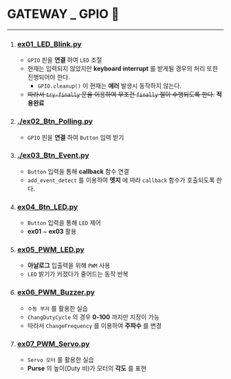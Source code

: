 # GATEWAY _ GPIO 📡
---
1. ### [ex01_LED_Blink.py](./ex01_LED_Blink.py)
	- `GPIO` 핀을 **연결** 하여 `LED` 조절
    - 현재는 입력되지 않았지만 **keyboard interrupt** 를 받게될 경우의 처리 또한 진행되어야 한다.
    	- `GPIO.cleanup()` 이 현재는 **에러** 발생시 동작하지 않는다.
    - ~~따라서 `try-finally` 문을 이용하여 무조건 `finally` 절이 수행되도록 한다.~~ **적용완료**
2. ### [./ex02_Btn_Polling.py](./ex02_Btn_Polling.py)
    - `GPIO` 핀을 **연결** 하여 `Button` 입력 받기
3. ### [./ex03_Btn_Event.py](./ex03_Btn_Event.py)
    - `Button` 입력을 통해 **callback** 함수 연결
    - `add_event_detect` 를 이용하여 **엣지** 에 따라 `callback` 함수가 호출되도록 한다.
4. ### [ex04_Btn_LED.py](./ex04_Btn_LED.py)
    - `Button` 입력을 통해 `LED` 제어
    - **ex01** ~ **ex03** 활용
5. ### [ex05_PWM_LED.py](./ex05_PWM_LED.py)
    - **아날로그** 입출력을 위해 `PWM` 사용
    - `LED` 밝기가 커졌다가 줄어드는 동작 반복
6. ### [ex06_PWM_Buzzer.py](./ex06_PWM_Buzzer.py)
    - `수동 부저` 를 활용한 실습
    - `ChangDutyCycle` 의 경우 **0-100** 까지만 지정이 가능
    - 따라서 `ChangeFrequency` 를 이용하여 **주파수** 를 변경
7. ### [ex07_PWM_Servo.py](./ex07_PWM_Servo.py)
    - `Servo 모터` 를 활용한 실습
    - **Purse** 의 높이(Duty 비)가 모터의 **각도** 를 표현